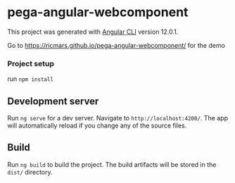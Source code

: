 # pega-angular-webcomponent

This project was generated with [Angular CLI](https://github.com/angular/angular-cli) version 12.0.1.

Go to https://ricmars.github.io/pega-angular-webcomponent/ for the demo

### Project setup

run `npm install`

## Development server

Run `ng serve` for a dev server. Navigate to `http://localhost:4200/`. The app will automatically reload if you change any of the source files.

## Build

Run `ng build` to build the project. The build artifacts will be stored in the `dist/` directory.
